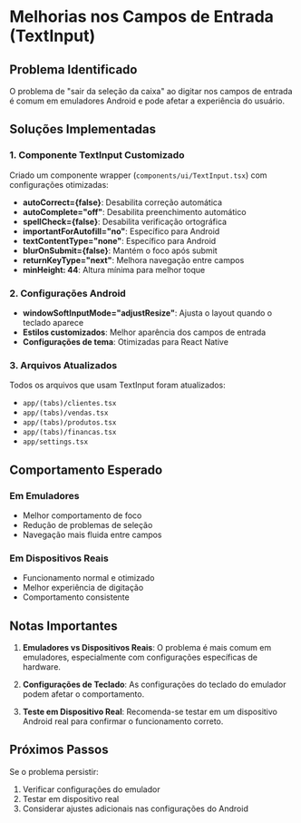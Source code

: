 # Melhorias nos Campos de Entrada (TextInput)

## Problema Identificado
O problema de "sair da seleção da caixa" ao digitar nos campos de entrada é comum em emuladores Android e pode afetar a experiência do usuário.

## Soluções Implementadas

### 1. Componente TextInput Customizado
Criado um componente wrapper (`components/ui/TextInput.tsx`) com configurações otimizadas:

- **autoCorrect={false}**: Desabilita correção automática
- **autoComplete="off"**: Desabilita preenchimento automático
- **spellCheck={false}**: Desabilita verificação ortográfica
- **importantForAutofill="no"**: Específico para Android
- **textContentType="none"**: Específico para Android
- **blurOnSubmit={false}**: Mantém o foco após submit
- **returnKeyType="next"**: Melhora navegação entre campos
- **minHeight: 44**: Altura mínima para melhor toque

### 2. Configurações Android
- **windowSoftInputMode="adjustResize"**: Ajusta o layout quando o teclado aparece
- **Estilos customizados**: Melhor aparência dos campos de entrada
- **Configurações de tema**: Otimizadas para React Native

### 3. Arquivos Atualizados
Todos os arquivos que usam TextInput foram atualizados:
- `app/(tabs)/clientes.tsx`
- `app/(tabs)/vendas.tsx`
- `app/(tabs)/produtos.tsx`
- `app/(tabs)/financas.tsx`
- `app/settings.tsx`

## Comportamento Esperado

### Em Emuladores
- Melhor comportamento de foco
- Redução de problemas de seleção
- Navegação mais fluida entre campos

### Em Dispositivos Reais
- Funcionamento normal e otimizado
- Melhor experiência de digitação
- Comportamento consistente

## Notas Importantes

1. **Emuladores vs Dispositivos Reais**: O problema é mais comum em emuladores, especialmente com configurações específicas de hardware.

2. **Configurações de Teclado**: As configurações do teclado do emulador podem afetar o comportamento.

3. **Teste em Dispositivo Real**: Recomenda-se testar em um dispositivo Android real para confirmar o funcionamento correto.

## Próximos Passos

Se o problema persistir:
1. Verificar configurações do emulador
2. Testar em dispositivo real
3. Considerar ajustes adicionais nas configurações do Android
